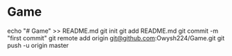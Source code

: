 # Game
echo "# Game" >> README.md
git init
git add README.md
git commit -m "first commit"
git remote add origin git@github.com:Owysh224/Game.git
git push -u origin master
